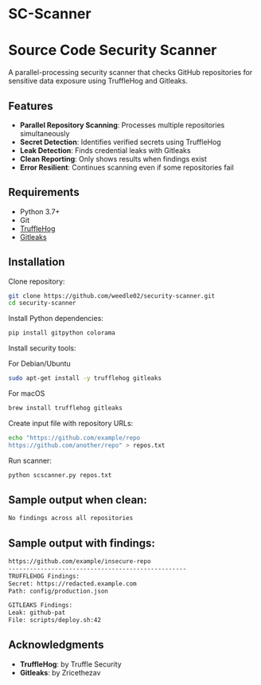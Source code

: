 # SC-Scanner
# Source Code Security Scanner

A parallel-processing security scanner that checks GitHub repositories for sensitive data exposure using TruffleHog and Gitleaks.

## Features

- **Parallel Repository Scanning**: Processes multiple repositories simultaneously
- **Secret Detection**: Identifies verified secrets using TruffleHog
- **Leak Detection**: Finds credential leaks with Gitleaks
- **Clean Reporting**: Only shows results when findings exist
- **Error Resilient**: Continues scanning even if some repositories fail

## Requirements

- Python 3.7+
- Git
- [TruffleHog](https://github.com/trufflesecurity/trufflehog)
- [Gitleaks](https://github.com/gitleaks/gitleaks)

## Installation

Clone repository:
```bash
git clone https://github.com/weedle02/security-scanner.git
cd security-scanner
```

Install Python dependencies:

```bash
pip install gitpython colorama
```

Install security tools:

For Debian/Ubuntu
```bash
sudo apt-get install -y trufflehog gitleaks
```

For macOS
```bash
brew install trufflehog gitleaks
```

Create input file with repository URLs:

```bash
echo "https://github.com/example/repo
https://github.com/another/repo" > repos.txt
```

Run scanner:

```bash
python scscanner.py repos.txt
```

## Sample output when clean:

```bash
No findings across all repositories
```

## Sample output with findings:

```bash
https://github.com/example/insecure-repo
--------------------------------------------------
TRUFFLEHOG Findings:
Secret: https://redacted.example.com
Path: config/production.json

GITLEAKS Findings:
Leak: github-pat
File: scripts/deploy.sh:42
```

## Acknowledgments

- **TruffleHog**: by Truffle Security
- **Gitleaks**: by Zricethezav
